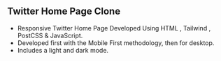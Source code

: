 ## Twitter Home Page Clone 

+ Responsive Twitter Home Page Developed Using HTML , Tailwind , PostCSS & JavaScript.
+ Developed first with the Mobile First methodology, then for desktop.
+ Includes a light and dark mode.

